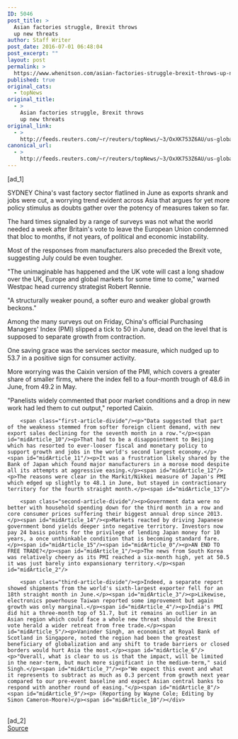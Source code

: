 ```yaml
---
ID: 5046
post_title: >
  Asian factories struggle, Brexit throws
  up new threats
author: Staff Writer
post_date: 2016-07-01 06:48:04
post_excerpt: ""
layout: post
permalink: >
  https://www.whenitson.com/asian-factories-struggle-brexit-throws-up-new-threats/
published: true
original_cats:
  - topNews
original_title:
  - >
    Asian factories struggle, Brexit throws
    up new threats
original_link:
  - >
    http://feeds.reuters.com/~r/reuters/topNews/~3/OxXK753Z6AU/us-global-economy-idUSKCN0ZH3P7
canonical_url:
  - >
    http://feeds.reuters.com/~r/reuters/topNews/~3/OxXK753Z6AU/us-global-economy-idUSKCN0ZH3P7
---
```

 [ad_1]
<br><div id="articleText">
<span id="midArticle_start"/>

<span id="midArticle_0"/><span class="focusParagraph" readability="5"><p><span class="articleLocation">SYDNEY</span> China's vast factory sector flatlined in June as exports shrank and jobs were cut, a worrying trend evident across Asia that argues for yet more policy stimulus as doubts gather over the potency of measures taken so far.</p></span><span id="midArticle_1"/><p>The hard times signaled by a range of surveys was not what the world needed a week after Britain's vote to leave the European Union condemned that bloc to months, if not years, of political and economic instability.</p><span id="midArticle_2"/><p>Most of the responses from manufacturers also preceded the Brexit vote, suggesting July could be even tougher.</p><span id="midArticle_3"/><p>"The unimaginable has happened and the UK vote will cast a long shadow over the UK, Europe and global markets for some time to come," warned Westpac head currency strategist Robert Rennie.</p><span id="midArticle_4"/><p>"A structurally weaker pound, a softer euro and weaker global growth beckons."</p><span id="midArticle_5"/><p>Among the many surveys out on Friday, China's official Purchasing Managers' Index (PMI) slipped a tick to 50 in June, dead on the level that is supposed to separate growth from contraction.</p><span id="midArticle_6"/><p>One saving grace was the services sector measure, which nudged up to 53.7 in a positive sign for consumer activity.</p><span id="midArticle_7"/><p>More worrying was the Caixin version of the PMI, which covers a greater share of smaller firms, where the index fell to a four-month trough of 48.6 in June, from 49.2 in May.</p><span id="midArticle_8"/><p>"Panelists widely commented that poor market conditions and a drop in new work had led them to cut output," reported Caixin.</p><span id="midArticle_9"/>
        
        <span class="first-article-divide"/><p>"Data suggested that part of the weakness stemmed from softer foreign client demand, with new export sales declining for the seventh month in a row."</p><span id="midArticle_10"/><p>That had to be a disappointment to Beijing which has resorted to ever-looser fiscal and monetary policy to support growth and jobs in the world's second largest economy.</p><span id="midArticle_11"/><p>It was a frustration likely shared by the Bank of Japan which found major manufacturers in a morose mood despite all its attempts at aggressive easing.</p><span id="midArticle_12"/><p>The reasons were clear in the Markit/Nikkei measure of Japan's PMI which edged up slightly to 48.1 in June, but stayed in contractionary territory for the fourth straight month.</p><span id="midArticle_13"/>
        
        <span class="second-article-divide"/><p>Government data were no better with household spending down for the third month in a row and core consumer prices suffering their biggest annual drop since 2013.</p><span id="midArticle_14"/><p>Markets reacted by driving Japanese government bond yields deeper into negative territory. Investors now pay 24 basis points for the privilege of lending Japan money for 10 years, a once unthinkable condition that is becoming standard fare.</p><span id="midArticle_15"/><span id="midArticle_0"/><p>AN END TO FREE TRADE?</p><span id="midArticle_1"/><p>The news from South Korea was relatively cheery as its PMI reached a six-month high, yet at 50.5 it was just barely into expansionary territory.</p><span id="midArticle_2"/>
        
        <span class="third-article-divide"/><p>Indeed, a separate report showed shipments from the world's sixth-largest exporter fell for an 18th straight month in June.</p><span id="midArticle_3"/><p>Likewise, electronics powerhouse Taiwan reported some improvement but again growth was only marginal.</p><span id="midArticle_4"/><p>India's PMI did hit a three-month top of 51.7, but it remains an outlier in an Asian region which could face a whole new threat should the Brexit vote herald a wider retreat from free trade.</p><span id="midArticle_5"/><p>Vaninder Singh, an economist at Royal Bank of Scotland in Singapore, noted the region had been the greatest beneficiary of globalization and any shift to trade barriers or closed borders would hurt Asia the most.</p><span id="midArticle_6"/><p>"Overall, what is clear to us is that the impact, will be limited in the near-term, but much more significant in the medium-term," said Singh.</p><span id="midArticle_7"/><p>"We expect this event and what it represents to subtract as much as 0.3 percent from growth next year compared to our pre-event baseline and expect Asian central banks to respond with another round of easing."</p><span id="midArticle_8"/><span id="midArticle_9"/><p> (Reporting by Wayne Cole; Editing by Simon Cameron-Moore)</p><span id="midArticle_10"/></div>
<br>[ad_2]
<br><a href="http://feeds.reuters.com/~r/reuters/topNews/~3/OxXK753Z6AU/us-global-economy-idUSKCN0ZH3P7">Source </a>